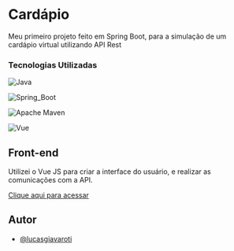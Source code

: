 
# Cardápio 

Meu primeiro projeto feito em Spring Boot, para a simulação de um cardápio virtual utilizando API Rest




### Tecnologias Utilizadas

![Java](https://img.shields.io/badge/java-%23ED8B00.svg?style=for-the-badge&logo=openjdk&logoColor=white)  

![Spring_Boot](https://img.shields.io/badge/Spring_Boot-6DB33F?style=for-the-badge&logo=spring-boot&logoColor=white)  

![Apache Maven](https://img.shields.io/badge/Apache%20Maven-C71A36?style=for-the-badge&logo=Apache%20Maven&logoColor=white)

![Vue](https://img.shields.io/badge/Vue%20js-35495E?style=for-the-badge&logo=vuedotjs&logoColor=4FC08D)

## Front-end

Utilizei o Vue JS para criar a interface do usuário, e realizar as comunicações com a API.

[Clique aqui para acessar](https://github.com/lucasgiavaroti/spring-cardapio-front-end)


## Autor

- [@lucasgiavaroti](https://www.github.com/lucasgiavaroti)
